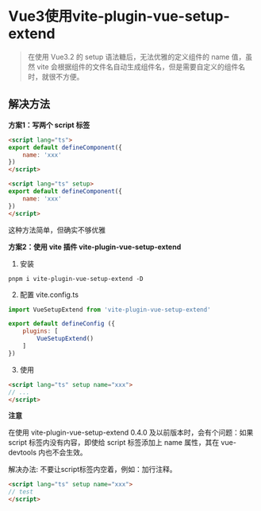 # Vue3使用vite-plugin-vue-setup-extend

>在使用 Vue3.2 的 setup 语法糖后，无法优雅的定义组件的 name 值，虽然 vite 会根据组件的文件名自动生成组件名，但是需要自定义的组件名时，就很不方便。

## 解决方法

**方案1：写两个 script 标签**

```html
<script lang="ts">
export default defineComponent({
    name: 'xxx'
})
</script>    

<script lang="ts" setup>
export default defineComponent({
    name: 'xxx'
})
</script>    
```

这种方法简单，但确实不够优雅

**方案2：使用 vite 插件 vite-plugin-vue-setup-extend**

1. 安装

```shell
pnpm i vite-plugin-vue-setup-extend -D
```

2. 配置 vite.config.ts

```js
import VueSetupExtend from 'vite-plugin-vue-setup-extend'

export default defineConfig ({
    plugins: [
        VueSetupExtend()
    ]
})
```

3. 使用

```html
<script lang="ts" setup name="xxx">
// ...
</script> 
```

**注意**

在使用 vite-plugin-vue-setup-extend 0.4.0 及以前版本时，会有个问题：如果 script 标签内没有内容，即使给 script 标签添加上 name 属性，其在 vue-devtools 内也不会生效。

解决办法: 不要让script标签内空着，例如：加行注释。

```html
<script lang="ts" setup name="xxx">
// test
</script> 
```
